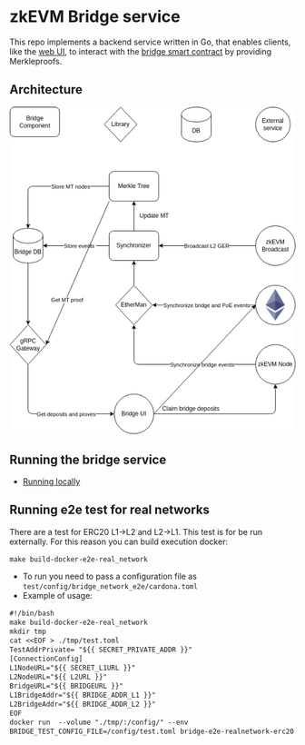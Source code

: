 # zkEVM Bridge service

This repo implements a backend service written in Go, that enables clients, like the [web UI](https://github.com/0xPolygonHermez/zkevm-bridge-ui),
to interact with the [bridge smart contract](https://github.com/0xPolygonHermez/zkevm-contracts) by providing Merkleproofs.

## Architecture

<p align="center">
  <img src="./docs/architecture.drawio.png"/>
</p>

## Running the bridge service

- [Running locally](docs/running_local.md)

## Running e2e test for real networks
There are a test for ERC20 L1->L2 and L2->L1. This test is for be run externally. 
For this reason you can build  execution docker: 
```
make build-docker-e2e-real_network
```

- To run you need to pass a configuration file  as `test/config/bridge_network_e2e/cardona.toml`
- Example of usage: 

```
#!/bin/bash
make build-docker-e2e-real_network
mkdir tmp
cat <<EOF > ./tmp/test.toml
TestAddrPrivate= "${{ SECRET_PRIVATE_ADDR }}"
[ConnectionConfig]
L1NodeURL="${{ SECRET_L1URL }}"
L2NodeURL="${{ L2URL }}"
BridgeURL="${{ BRIDGEURL }}"
L1BridgeAddr="${{ BRIDGE_ADDR_L1 }}"
L2BridgeAddr="${{ BRIDGE_ADDR_L2 }}"
EOF
docker run  --volume "./tmp/:/config/" --env BRIDGE_TEST_CONFIG_FILE=/config/test.toml bridge-e2e-realnetwork-erc20
```